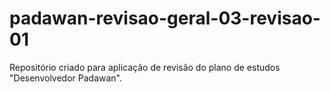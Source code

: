 # padawan-revisao-geral-03-revisao-01
Repositório criado para aplicação de revisão do plano de estudos "Desenvolvedor Padawan".

